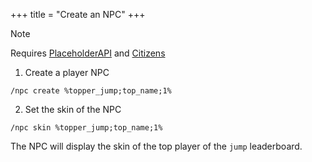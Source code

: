 +++
title = "Create an NPC"
+++

> [!NOTE]
> Requires [PlaceholderAPI](https://placeholderapi.com/) and [Citizens](https://www.spigotmc.org/resources/citizens.13811/)

1. Create a player NPC
```
/npc create %topper_jump;top_name;1%
```

2. Set the skin of the NPC
```
/npc skin %topper_jump;top_name;1%
```

The NPC will display the skin of the top player of the `jump` leaderboard.
